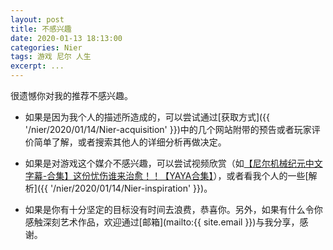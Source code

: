 ```yaml
---
layout: post
title: 不感兴趣
date: 2020-01-13 18:13:00
categories: Nier
tags: 游戏 尼尔 人生
excerpt: ...
---
```


很遗憾你对我的推荐不感兴趣。

- 如果是因为我个人的描述所造成的，可以尝试通过[获取方式]({{ '/nier/2020/01/14/Nier-acquisition' }})中的几个网站附带的预告或者玩家评价简单了解，或者搜索其他人的详细分析再做决定。

- 如果是对游戏这个媒介不感兴趣，可以尝试视频欣赏（如[【尼尔机械纪元中文字幕-合集】这份忧伤谁来治愈！！【YAYA合集】](https://www.bilibili.com/video/BV1ax411y7W2?from=search&seid=3070335370305457214)），或者看我个人的一些[解析]({{ '/nier/2020/01/14/Nier-inspiration' }})。

- 如果是你有十分坚定的目标没有时间去浪费，恭喜你。另外，如果有什么令你感触深刻艺术作品，欢迎通过[邮箱](mailto:{{ site.email }})与我分享，感谢。